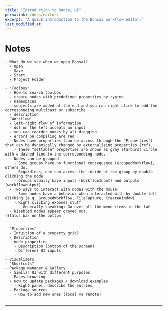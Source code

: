 ```yaml
---
title: "Introduction to Bonsai UI"
permalink: /docs/editor/
excerpt: "A quick introduction to the Bonsai workflow editor."
last_modified_at:
---
```



# Notes
    - What do we see when we open Bonsai?
      - Open
      - Save
      - Start
      - Project Folder

    - "Toolbox"
      - How to search toolbox
      - create nodes with predefined properties by typing
      - namespaces
      - subjects are added at the end and you can right click to add the corresponding multicast or subscribe
      - description
    - "Workflow"
      - left-right flow of information
      - dot on the left accepts an input
      - you can reorder nodes by alt dragging
      - errors on compiling are red
      - Nodes have properties (can be access through the "Properties") that can be dynamically changed by externalizing properties (ref).
        - These "settable" properties are shown as gray starburst circle with a dashed line to the corresponding node.
      - Nodes can be grouped
        - Some groups have no functional consequence (GroupedWorkflow), others do.
        - Regardless, one can access the inside of the group by double clicking the node
        - Groups usually have inputs (WorkflowInput) and outputs (workflowoutput)
      - Two ways to interact with nodes with the mouse:
        - Some nodes have a behavior when interacted with by double left clicking (e.g. GroupedWorkflow, FileCapture, CreateWindow)
        - Right clicking exposes stuff
          - Generally speaking: Go over all the menu items in the tab
      - Disabled nodes appear grayed out.
    -Status bar on the bottom


    - "Properties"
      - Intuition of a property grid?
      - Description
      - node properties
        - Description (bottom of the screen)
        - Different UI inputs
        - 
    - Visualizers
    - "Shortcuts"
    - Package manager & Gallery
      - Similar UI with different purposes
      - Pages browsing
      - How to update packages / download examples
        - Right panel, describe the entries
      - Package sources 
        - How to add new ones (local vs remote)
        - 
----